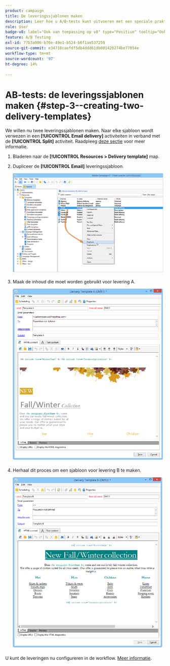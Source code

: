 ```yaml
---
product: campaign
title: De leveringssjablonen maken
description: Leer hoe u A/B-tests kunt uitvoeren met een speciale praktijkcase
role: User
badge-v8: label="Ook van toepassing op v8" type="Positive" tooltip="Ook van toepassing op campagne v8"
feature: A/B Testing
exl-id: 77b3a906-b76e-49e1-b524-b6f1ae537259
source-git-commit: e34718caefdf5db4ddd61db601420274be77054e
workflow-type: tm+mt
source-wordcount: '97'
ht-degree: 14%

---
```


# AB-tests: de leveringssjablonen maken {#step-3--creating-two-delivery-templates}

We willen nu twee leveringssjablonen maken. Naar elke sjabloon wordt verwezen in een **[!UICONTROL Email delivery]** activiteiten in verband met de **[!UICONTROL Split]** activiteit. Raadpleeg [deze sectie](about-templates.md) voor meer informatie.

1. Bladeren naar de **[!UICONTROL Resources > Delivery template]** map.
1. Dupliceer de **[!UICONTROL Email]** leveringssjabloon.

   ![](assets/use_case_abtesting_deliverymodel_001.png)

1. Maak de inhoud die moet worden gebruikt voor levering A.

   ![](assets/use_case_abtesting_deliverymodel_002.png)

1. Herhaal dit proces om een sjabloon voor levering B te maken.

   ![](assets/use_case_abtesting_deliverymodel_003.png)

U kunt de leveringen nu configureren in de workflow. [Meer informatie](a-b-testing-uc-configuring-deliveries.md).
